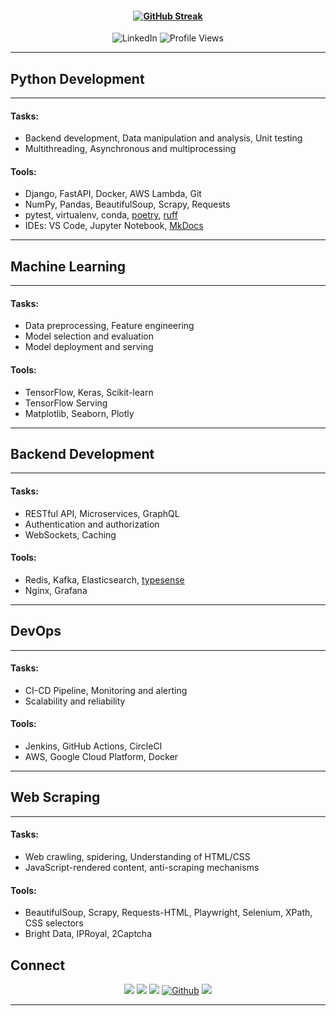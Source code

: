
<h4 align="center"><a href="https://git.io/streak-stats"><img src="https://streak-stats.demolab.com?user=faisal-fida&theme=dark&hide_border=true" alt="GitHub Streak" /></a></h4>
<div align="center">
  <img src="https://img.shields.io/badge/-LinkedIn-0072b1?style=flat-square&logo=Linkedin&logoColor=white&link=https://www.linkedin.com/in/faisal-fida" alt="LinkedIn" />
  <img src="https://komarev.com/ghpvc/?username=faisal-fida" alt="Profile Views" />
</div>


---
## Python Development
---
#### Tasks:
- Backend development, Data manipulation and analysis, Unit testing
- Multithreading, Asynchronous and multiprocessing

#### Tools:
- Django, FastAPI, Docker, AWS Lambda, Git
- NumPy, Pandas, BeautifulSoup, Scrapy, Requests
- pytest, virtualenv, conda, [poetry](https://github.com/python-poetry/poetry), [ruff](https://github.com/astral-sh/ruff)
- IDEs: VS Code, Jupyter Notebook, [MkDocs](https://github.com/squidfunk/mkdocs-material)

---
## Machine Learning
---
#### Tasks:
- Data preprocessing, Feature engineering
- Model selection and evaluation
- Model deployment and serving

#### Tools:
- TensorFlow, Keras, Scikit-learn
- TensorFlow Serving
- Matplotlib, Seaborn, Plotly

---
## Backend Development
---
#### Tasks:
- RESTful API, Microservices, GraphQL
- Authentication and authorization
- WebSockets, Caching

#### Tools:
- Redis, Kafka,  Elasticsearch, [typesense](https://github.com/typesense/typesense)
- Nginx, Grafana


---
## DevOps
---
#### Tasks:
- CI-CD Pipeline, Monitoring and alerting
- Scalability and reliability

#### Tools:
- Jenkins, GitHub Actions, CircleCI
- AWS, Google Cloud Platform, Docker

---
## Web Scraping
---
#### Tasks:
- Web crawling, spidering, Understanding of HTML/CSS
- JavaScript-rendered content, anti-scraping mechanisms

#### Tools:
- BeautifulSoup, Scrapy, Requests-HTML, Playwright, Selenium, XPath, CSS selectors
- Bright Data, IPRoyal, 2Captcha



## Connect

<p align="center">
  <a href="https://www.linkedin.com/in/faisal-fida/"><img src="https://img.shields.io/badge/linkedin-%230077B5.svg?&style=for-the-badge&logo=linkedin&logoColor=white" /></a>
  <a href="https://medium.com/@faisal-fida"><img src="https://img.shields.io/badge/medium-%2312100E.svg?&style=for-the-badge&logo=medium&logoColor=white" /></a>
  <a href="https://www.instagram.com/faisalfida.4/"><img src="https://img.shields.io/badge/instagram-%23E4405F.svg?&style=for-the-badge&logo=instagram&logoColor=white" /></a>
  <a href="https://github.com/faisal-fida" target="_blank"><img alt="Github" src="https://img.shields.io/badge/GitHub-%2312100E.svg?&style=for-the-badge&logo=Github&logoColor=blue" /></a>
  <a href="https://www.facebook.com/faisal-fida.4"><img src="https://img.shields.io/badge/facebook-%231877F2.svg?&style=for-the-badge&logo=facebook&logoColor=white" /></a>
</p>

---
